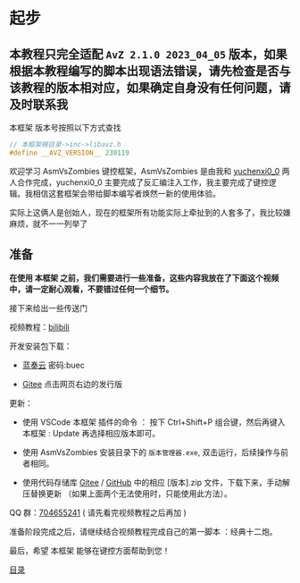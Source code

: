 <!--
 * @Coding: utf-8
 * @Author: vector-wlc
 * @Date: 2021-09-25 15:09:04
 * @Description: 本框架 起步
-->

# 起步

## 本教程只完全适配 `AvZ 2.1.0 2023_04_05` 版本，如果根据本教程编写的脚本出现语法错误，请先检查是否与该教程的版本相对应，如果确定自身没有任何问题，请及时联系我

本框架 版本号按照以下方式查找
```C++
// 本框架根目录->inc->libavz.h 
#define __AVZ_VERSION__ 230119
```

欢迎学习 AsmVsZombies 键控框架，AsmVsZombies 是由我和 [yuchenxi0_0](https://www.bilibili.com/video/BV1WJ41177a3) 两人合作完成，yuchenxi0_0 主要完成了反汇编注入工作，我主要完成了键控逻辑。我相信这套框架会带给脚本编写者焕然一新的使用体验。

实际上这俩人是创始人，现在的框架所有功能实际上牵扯到的人套多了，我比较嫌麻烦，就不一一列举了


## 准备

**在使用 本框架 之前，我们需要进行一些准备，这些内容我放在了下面这个视频中，请一定耐心观看，不要错过任何一个细节。**

接下来给出一些传送门

视频教程：[bilibili](https://www.bilibili.com/video/BV1A7411V79A)

开发安装包下载：

* [蓝奏云](https://wwu.lanzoue.com/b0188ujpc) 密码:buec

* [Gitee](https://gitee.com/vector-wlc/AsmVsZombies) 点击网页右边的发行版

更新：

* 使用 VSCode 本框架 插件的命令 ： 按下 Ctrl+Shift+P 组合键，然后再键入 本框架 : Update 再选择相应版本即可。

* 使用 AsmVsZombies 安装目录下的 `版本管理器.exe`, 双击运行，后续操作与前者相同。

* 使用代码存储库 [Gitee](https://gitee.com/vector-wlc/AsmVsZombies/tree/master/release) / [GitHub](https://github.com/vector-wlc/AsmVsZombies/tree/master/release) 中的相应 \[版本\].zip 文件，下载下来，手动解压替换更新 （如果上面两个无法使用时，只能使用此方法）。


QQ 群：[704655241](https://jq.qq.com/?_wv=1027&k=h6lNOpt0) ( 请先看完视频教程之后再加 )

准备阶段完成之后，请继续结合视频教程完成自己的第一脚本 ：经典十二炮。

最后，希望 本框架 能够在键控方面帮助到您！

[目录](./0catalogue.md)
